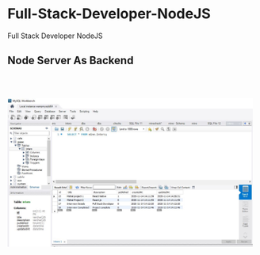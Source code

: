 # Full-Stack-Developer-NodeJS

Full Stack Developer NodeJS

<h2>Node Server As Backend</h2>
<br>
<h2></h2>
<img height=" 300px" src="https://github.com/Mishal-Khan/Full-Stack-NodeJS/blob/main/viewimages/p1.JPG" />


<br>
